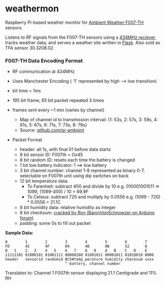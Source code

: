 # weathermon
Raspberry Pi-based weather monitor for [Ambient Weather F007-TH][] sensors. 

Listens to RF signals from the F007-TH sensors using a [434MHz reciever][], tracks weather data, and serves a weather site written in [Flask][]. Also sold as TFA sensor 30.3208.02.

[Ambient Weather F007-TH]: http://www.ambientweather.com/amf007th.html
[434Mhz reciever]: https://www.sparkfun.com/products/10532
[Flask]: http://flask.pocoo.org

### F007-TH Data Encoding Format
* RF communication at 434MHz
* Uses Manchester Encoding ( '1' represented by high --> low transition)
* bit time = 1ms
* 195 bit frame, 65 bit packet repeated 3 times
* frames sent every ~1 min (varies by channel)
  * Map of channel id to transmission interval: {1: 53s, 2: 57s, 3: 59s, 4: 61s, 5: 67s, 6: 71s, 7: 73s, 8: 79s}
  * Source: [github.com/gr-ambient](https://github.com/volgy/gr-ambient/blob/master/docs/notes.txt)

* Packet Format
  * header: all 1s, with final 01 before data starts 
  * 8 bit sensor ID: F007th = Ox45
  * 8 bit random ID: resets each time the battery is changed
  * 1 bit low battery indicator: 1 ==> low battery
  * 3 bit channel number:  channel 1-8 represented as binary 0-7, selectable on F007th unit using dip switches on back
  * 12 bit temperature data: 
    * To Farenheit: subtract 400 and divide by 10 e.g. 010001001011 => 1099, (1099-400) / 10 = 69.9F
    * To Celsius: subtract 720 and multiply by 0.0556 e.g. (1099 - 720) * 0.0556 = 21.1C
  * 8 bit humidity data: relative humidity as integer
  * 8 bit checksum: [cracked by Ron (BaronVonSchnowzer on Arduino forum)](https://eclecticmusingsofachaoticmind.wordpress.com/2015/01/21/home-automation-temperature-sensors/)
  * padding: some 0s to fill out packet
  

  
**Sample Data:**
```
0        1        2        3        4        5        6        7
FD       45       4F       04       4B       0B       52       0
0   1    2   3    4   5    6   7    8   9    A   B    C   D    E
11111101 01000101 01001111 00000100 01001011 00001011 01010010 0000
header   sensorid randomid BCh#temp_perature humidity checksum xxxx
                           ^ battery, channel number
```
Translates to: 
Channel 1 F007th sensor displaying 21.1 Centigrade and 11% RH




